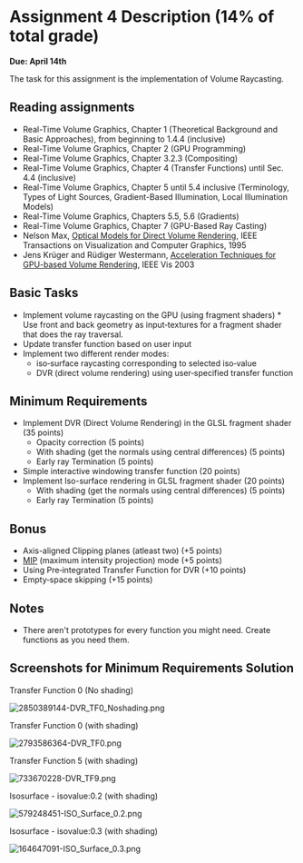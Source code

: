 # Assignment 4 Description (14% of total grade) #
**Due: April 14th**

The task for this assignment is the implementation of Volume Raycasting.

## Reading assignments ##

* Real-Time Volume Graphics, Chapter 1  (Theoretical Background and
Basic Approaches),  from beginning to 1.4.4 (inclusive)
* Real-Time Volume Graphics, Chapter 2 (GPU Programming)
* Real-Time Volume Graphics, Chapter 3.2.3 (Compositing)
* Real-Time Volume Graphics, Chapter 4 (Transfer Functions) until Sec.
4.4 (inclusive)
* Real-Time Volume Graphics, Chapter 5 until 5.4 inclusive
(Terminology, Types of Light Sources, Gradient-Based Illumination,
Local Illumination Models)
* Real-Time Volume Graphics, Chapters 5.5, 5.6 (Gradients)
* Real-Time Volume Graphics, Chapter 7 (GPU-Based Ray Casting)
* Nelson Max, [Optical Models for Direct Volume Rendering](http://dx.doi.org/10.1109/2945.468400),
IEEE Transactions on Visualization and Computer Graphics, 1995
* Jens Krüger and Rüdiger Westermann, [Acceleration Techniques for GPU-based Volume Rendering](https://dl.acm.org/citation.cfm?id=1081482), IEEE Vis 2003

## Basic Tasks ##

+ Implement volume raycasting on the GPU (using fragment shaders)
      * Use front and back geometry as input‐textures for a fragment shader that does the ray traversal.
+ Update transfer function based on user input
+ Implement two different render modes:
    * iso‐surface raycasting corresponding to selected iso‐value
    * DVR (direct volume rendering) using user‐specified transfer function

## Minimum Requirements ##

+ Implement DVR (Direct Volume Rendering) in the GLSL fragment shader (35 points)
    * Opacity correction (5 points)
    * With shading (get the normals using central differences) (5 points)
    * Early ray Termination (5 points)
+ Simple interactive windowing transfer function (20 points)
+ Implement Iso-surface rendering in GLSL fragment shader (20 points)
    * With shading (get the normals using central differences) (5 points)
    * Early ray Termination (5 points)


## Bonus ##
* Axis-aligned Clipping planes (atleast two) (+5 points)
* [MIP](https://en.wikipedia.org/wiki/Maximum_intensity_projection) (maximum intensity projection) mode (+5 points)
* Using Pre‐integrated Transfer Function for DVR (+10 points)
* Empty‐space skipping (+15 points)

## Notes ##

* There aren't prototypes for every function you might need. Create functions as you need them.


## Screenshots for Minimum Requirements Solution ##
Transfer Function 0 (No shading)

![2850389144-DVR_TF0_Noshading.png](https://bitbucket.org/repo/Mq6ygx/images/181297204-2850389144-DVR_TF0_Noshading.png)

Transfer Function 0 (with shading)

![2793586364-DVR_TF0.png](https://bitbucket.org/repo/Mq6ygx/images/902964995-2793586364-DVR_TF0.png)

Transfer Function 5 (with shading)

![733670228-DVR_TF9.png](https://bitbucket.org/repo/Mq6ygx/images/2441343158-733670228-DVR_TF9.png)

Isosurface - isovalue:0.2 (with shading)

![579248451-ISO_Surface_0.2.png](https://bitbucket.org/repo/Mq6ygx/images/49879380-579248451-ISO_Surface_0.2.png)

Isosurface - isovalue:0.3 (with shading)

![164647091-ISO_Surface_0.3.png](https://bitbucket.org/repo/Mq6ygx/images/4150482834-164647091-ISO_Surface_0.3.png)